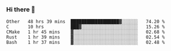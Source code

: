 ### Hi there 👋

<!--
**WShiBin/WShiBin** is a ✨ _special_ ✨ repository because its `README.md` (this file) appears on your GitHub profile.

Here are some ideas to get you started:

- 🔭 I’m currently working on ...
- 🌱 I’m currently learning ...
- 👯 I’m looking to collaborate on ...
- 🤔 I’m looking for help with ...
- 💬 Ask me about ...
- 📫 How to reach me: ...
- 😄 Pronouns: ...
- ⚡ Fun fact: ...
-->

<!--START_SECTION:waka-->
```text
Other   48 hrs 39 mins  ██████████████████▓░░░░░░   74.20 % 
C       10 hrs          ███▓░░░░░░░░░░░░░░░░░░░░░   15.26 % 
CMake   1 hr 45 mins    ▓░░░░░░░░░░░░░░░░░░░░░░░░   02.68 % 
Rust    1 hr 39 mins    ▓░░░░░░░░░░░░░░░░░░░░░░░░   02.54 % 
Bash    1 hr 37 mins    ▓░░░░░░░░░░░░░░░░░░░░░░░░   02.48 % 
```
<!--END_SECTION:waka-->
